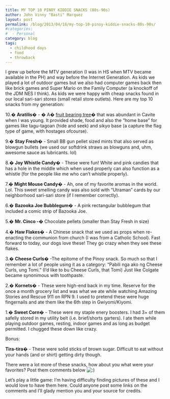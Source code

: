```yaml
---
title: MY TOP 10 PINOY KIDDIE SNACKS (80s-90s)
author: John Vinny "Basti" Marquez
layout: post
permalink: /blog/2013/04/18/my-top-10-pinoy-kiddie-snacks-80s-90s/
#categories:
#  - Personal
category: blog
tags:
  - childhood days
  - food
  - throwback
---
```

I grew up before the MTV generation (I was in HS when MTV became available in the PH) and way before the Internet Generation. As kids we played a lot of outdoor games but we also had computer games back then like brick games and Super Mario on the Family Computer (a knockoff of the JDM NES I think). As kids we were happy with cheap snacks found in our local sari-sari stores (small retail store outlets). Here are my top 10 snacks from my generation:

10.� **Aratilis**� - � A� <a href="http://en.wikipedia.org/wiki/Muntingia" target="_blank">fruit bearing tree</a>� that was abundant in Cavite when I was young. It provided shade, food and also the &#8220;home base&#8221; for games like tagu-tagoan (hide and seek) and sikyo base (a capture the flag type of game, with hostages ofcourse).

9.� **Stay Fresh**� - Small BB gun pellet sized mints that also served as blowgun bullets (we used our softdrink straws as blowguns and, uhm, awesome sauce as lubricants. lol)

8.� **Joy Whistle Candy**� - These were fun! White and pink candies that has a hole in the middle which when used properly can also function as a whistle (for the people like me who can&#8217;t whistle properly).

7.� **Might Mouse Candy**� - Ah, one of my favorite aromas in the world. Lol. This sweet smelling candy was also sold with &#8220;Utraman&#8221; cards by our neighborhood sari-sari store (if I remember correctly).

6.� **Bazooka Joe Bubblegum**� - A pink rectangular bubblegum that included a comic strip of Bazooka Joe.

5.� **Mr. Cinco -**� Chocolate pellets (smaller than Stay Fresh in size)

4.� **Haw Flakes**� - A Chinese snack that we used as props when re-enacting the communion from church (I was from a Catholic School). Fast forward to today, our dogs love these! They go crazy when they see these flakes.

3.� **Cheese Curls**� -The epitome of the Pinoy snack. So much so that I remember a lot of people using it as a category: &#8220;Pabili nga ako ng Cheese Curls, ung Tomi.&#8221; (I&#8217;d like to bu Cheese Curls, that Tomi) Just like Colgate became synonimous with toothpaste.

2.� **Kornets**� - These were high-end back in my time. Reserve for the once a month grocery list and was what we ate while watching Amazing Stories and Rescue 911 on RPN 9. I used to pretend these were huge fingernails and ate them like the 6th step in Gwiyomi/Kiyomi.

1.� **Sweet Corn**� - These were my staple enery boosters. I had 3+ of them safelly stored in my utility belt (i.e. brief/shorts garters). I ate them while playing outdoor games, resting, indoor games and as long as budget permitted. I chugged these down like crazy.

Bonus:

**Tira-tira**� - These were solid sticks of brown sugar. Difficult to eat without your hands (and or shirt) getting dirty though.

There were a lot more of these snacks, how about you what were your favorites? Post them comments below <img src="http://johnvinnymarquez.net/wp-includes/images/smilies/icon_smile.gif" alt=":)" class="wp-smiley" /> 

Let&#8217;s play a little game: I&#8217;m having difficulty finding pictures of these and I would love to have them here. Could anyone post some links on the comments and I&#8217;ll glady mention you and your source for credits.